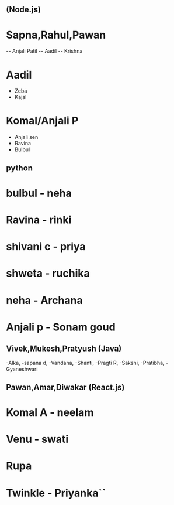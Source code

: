 
## (Node.js)
# Sapna,Rahul,Pawan
-- Anjali Patil
-- Aadil
-- Krishna
# Aadil
- Zeba
- Kajal
# Komal/Anjali P
- Anjali sen
- Ravina
- Bulbul




## python
# bulbul - neha
# Ravina - rinki
# shivani c - priya
# shweta - ruchika
# neha - Archana
# Anjali p - Sonam goud

## Vivek,Mukesh,Pratyush (Java)
-Alka,
-sapana d,
-Vandana,
-Shanti,
-Pragti R,
-Sakshi,
-Pratibha,
-Gyaneshwari

## Pawan,Amar,Diwakar (React.js)
# Komal A - neelam
# Venu - swati
# Rupa 
# Twinkle - Priyanka``
